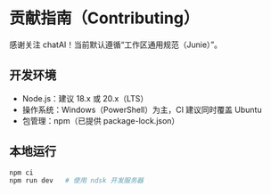 # 贡献指南（Contributing）

感谢关注 chatAI！当前默认遵循“工作区通用规范（Junie）”。

## 开发环境
- Node.js：建议 18.x 或 20.x（LTS）
- 操作系统：Windows（PowerShell）为主，CI 建议同时覆盖 Ubuntu
- 包管理：npm（已提供 package-lock.json）

## 本地运行
```powershell
npm ci
npm run dev   # 使用 ndsk 开发服务器
